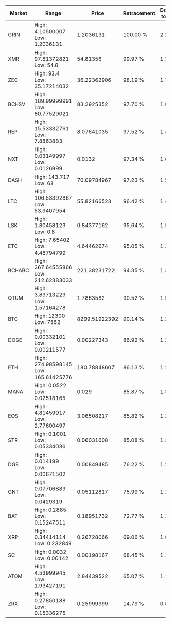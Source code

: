 | Market | Range | Price| Retracement | Doubles to 50% |
| --- | --- | --- | --- | --- |
| GRIN | High: 4.10500007<br />Low: 1.2036131 | 1.2036131 | 100.00 % | 2.21 |
| XMR | High: 97.81372821<br />Low: 54.8 | 54.81356 | 99.97 % | 1.39 |
| ZEC | High: 93.4<br />Low: 35.17214032 | 36.22362906 | 98.19 % | 1.77 |
| BCHSV | High: 189.99999991<br />Low: 80.77529021 | 83.2925352 | 97.70 % | 1.63 |
| REP | High: 15.53332761<br />Low: 7.8863883 | 8.07641035 | 97.52 % | 1.45 |
| NXT | High: 0.03149997<br />Low: 0.0126999 | 0.0132 | 97.34 % | 1.67 |
| DASH | High: 143.717<br />Low: 68 | 70.09784967 | 97.23 % | 1.51 |
| LTC | High: 106.53392867<br />Low: 53.9407954 | 55.82166523 | 96.42 % | 1.44 |
| LSK | High: 1.80458123<br />Low: 0.8 | 0.84377162 | 95.64 % | 1.54 |
| ETC | High: 7.65402<br />Low: 4.48794799 | 4.64462674 | 95.05 % | 1.31 |
| BCHABC | High: 367.64555866<br />Low: 212.62383033 | 221.38231722 | 94.35 % | 1.31 |
| QTUM | High: 3.83713229<br />Low: 1.57164278 | 1.7863582 | 90.52 % | 1.51 |
| BTC | High: 12300<br />Low: 7862 | 8299.51922392 | 90.14 % | 1.21 |
| DOGE | High: 0.00332101<br />Low: 0.00211577 | 0.00227343 | 86.92 % | 1.20 |
| ETH | High: 274.98598145<br />Low: 165.61425776 | 180.78848607 | 86.13 % | 1.22 |
| MANA | High: 0.0522<br />Low: 0.02518165 | 0.029 | 85.87 % | 1.33 |
| EOS | High: 4.81459917<br />Low: 2.77600497 | 3.06508217 | 85.82 % | 1.24 |
| STR | High: 0.1001<br />Low: 0.05334036 | 0.06031608 | 85.08 % | 1.27 |
| DGB | High: 0.014199<br />Low: 0.00671502 | 0.00849485 | 76.22 % | 1.23 |
| GNT | High: 0.07706883<br />Low: 0.0429319 | 0.05112817 | 75.99 % | 1.17 |
| BAT | High: 0.2885<br />Low: 0.15247511 | 0.18951732 | 72.77 % | 1.16 |
| XRP | High: 0.34414114<br />Low: 0.232849 | 0.26728066 | 69.06 % | 1.08 |
| SC | High: 0.0032<br />Low: 0.00142 | 0.00198167 | 68.45 % | 1.17 |
| ATOM | High: 4.53999945<br />Low: 1.93427191 | 2.84439522 | 65.07 % | 1.14 |
| ZRX | High: 0.27850188<br />Low: 0.15336275 | 0.25999999 | 14.79 % | 0.00 |
